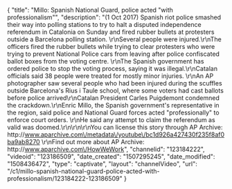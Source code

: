 {
    "title": "Millo: Spanish National Guard, police acted \"with professionalism\"",
    "description": "(1 Oct 2017) Spanish riot police smashed their way into polling stations to try to halt a disputed independence referendum in Catalonia on Sunday and fired rubber bullets at protesters outside a Barcelona polling station. \r\nSeveral people were injured.\r\nThe officers fired the rubber bullets while trying to clear protesters who were trying to prevent National Police cars from leaving after police confiscated ballot boxes from the voting centre. \r\nThe Spanish government has ordered police to stop the voting process, saying it was illegal.\r\nCatalan officials said 38 people were treated for mostly minor injuries. \r\nAn AP photographer saw several people who had been injured during the scuffles outside Barcelona's Rius i Taule school, where some voters had cast ballots before police arrived\r\nCatalan President Carles Puigdemont condemned the crackdown.\r\nEnric Millo, the Spanish government's representative in the region, said police and National Guard forces acted \"professionally\" to enforce court orders. \r\nHe said any attempt to claim the referendum as valid was doomed.\r\n\r\n\r\nYou can license this story through AP Archive: http:\/\/www.aparchive.com\/metadata\/youtube\/bc1d926a427430f235f8af0ba9ab8270 \r\nFind out more about AP Archive: http:\/\/www.aparchive.com\/HowWeWork",
    "channelid": "123184222",
    "videoid": "123186509",
    "date_created": "1507295245",
    "date_modified": "1508436472",
    "type": "captivate",
    "layout": "channelVideo",
    "url": "\/c1\/millo-spanish-national-guard-police-acted-with-professionalism\/123184222-123186509"
}